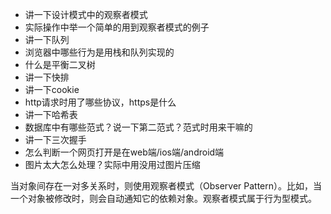 - 讲一下设计模式中的观察者模式
- 实际操作中举一个简单的用到观察者模式的例子
- 讲一下队列
- 浏览器中哪些行为是用栈和队列实现的
- 什么是平衡二叉树
- 讲一下快排
- 讲一下cookie
- http请求时用了哪些协议，https是什么
- 讲一下哈希表
- 数据库中有哪些范式？说一下第二范式？范式时用来干嘛的
- 讲一下三次握手
- 怎么判断一个网页打开是在web端/ios端/android端
- 图片太大怎么处理？实际中用没用过图片压缩

当对象间存在一对多关系时，则使用观察者模式（Observer Pattern）。比如，当一个对象被修改时，则会自动通知它的依赖对象。观察者模式属于行为型模式。
